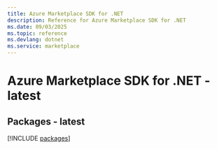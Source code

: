 ```yaml
---
title: Azure Marketplace SDK for .NET
description: Reference for Azure Marketplace SDK for .NET
ms.date: 09/03/2025
ms.topic: reference
ms.devlang: dotnet
ms.service: marketplace
---
```

# Azure Marketplace SDK for .NET - latest
## Packages - latest
[!INCLUDE [packages](marketplace-index.md)]